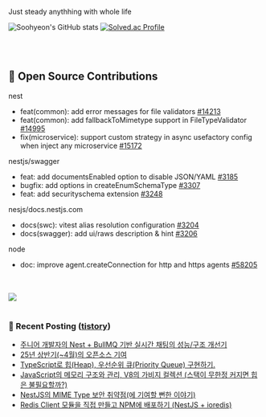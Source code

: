 Just steady anythhing with whole life

![Soohyeon's GitHub stats](https://github-readme-stats.vercel.app/api?username=mag123c&show_icons=true&theme=dark)
[![Solved.ac Profile](http://mazassumnida.wtf/api/v2/generate_badge?boj=diehreo)](https://solved.ac/diehreo/)

<br>
<br>

## 📖 Open Source Contributions
nest
 - feat(common): add error messages for file validators [#14213](https://github.com/nestjs/nest/pull/14213)
 - feat(common): add fallbackToMimetype support in FileTypeValidator [#14995](https://github.com/nestjs/nest/pull/14995)
 - fix(microservice): support custom strategy in async usefactory config when inject any microservice [#15172](https://github.com/nestjs/nest/pull/15172)

nestjs/swagger
 - feat: add documentsEnabled option to disable JSON/YAML [#3185](https://github.com/nestjs/swagger/pull/3185)
 - bugfix: add options in createEnumSchemaType [#3307](https://github.com/nestjs/swagger/pull/3307)
 - feat: add securityschema extension [#3248](https://github.com/nestjs/swagger/pull/3248)
 
nesjs/docs.nestjs.com
 - docs(swc): vitest alias resolution configuration [#3204](https://github.com/nestjs/docs.nestjs.com/pull/3204/checks)
 - docs(swagger): add ui/raws description & hint [#3206](https://github.com/nestjs/docs.nestjs.com/pull/3206/checks)
 
node
 - doc: improve agent.createConnection for http and https agents [#58205](https://github.com/nodejs/node/pull/58205)



<br>
<br>

<a href="https://github.com/devxb/gitanimals">
  <img src="https://render.gitanimals.org/farms/mag123c"/>
</a>

<br>
<br>



### 📕 Recent Posting ([tistory](https://mag1c.tistory.com))
- [주니어 개발자의 Nest + BullMQ 기반 실시간 채팅의 성능/구조 개선기](https://mag1c.tistory.com/566)</br>
- [25년 상반기(~4월)의 오픈소스 기여](https://mag1c.tistory.com/565)</br>
- [TypeScript로 힙(Heap), 우선순위 큐(Priority Queue) 구현하기.](https://mag1c.tistory.com/564)</br>
- [JavaScript의 메모리 구조와 관리, V8의 가비지 컬렉션 (스택이 무한정 커지면 힙은 불필요할까?)](https://mag1c.tistory.com/563)</br>
- [NestJS의 MIME Type 보안 취약점(에 기여할 뻔한 이야기)](https://mag1c.tistory.com/562)</br>
- [Redis Client 모듈을 직접 만들고 NPM에 배포하기 (NestJS + ioredis)](https://mag1c.tistory.com/561)</br>
